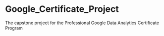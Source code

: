 # Google_Certificate_Project
The capstone project for the Professional Google Data Analytics Certificate Program

